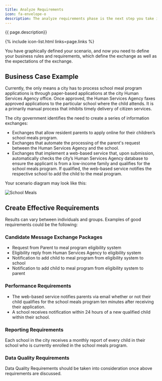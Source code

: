 ```yaml
---
title: Analyze Requirements
icon: fa-envelope-o
description: The analyze requirements phase is the next step you take in IEPD development.  
---
```


{{ page.description}}

{% include icon-list.html links=page.links %}

You have graphically defined your scenario, and now you need to define your business rules and requirements, which define the exchange as well as the expectations of the exchange.

## Business Case Example

Currently, the only means a city has to process school meal program applications is through paper-based applications at the city Human Services Agency office. Once approved, the Human Services Agency faxes approved applications to the particular school where the child attends. It is a primarily manual process that inhibits timely delivery of citizen services.

The city government identifies the need to create a series of information exchanges:

- Exchanges that allow resident parents to apply online for their children’s school meals program.
- Exchanges that automate the processing of the parent's request between the Human Services Agency and the school.
- Exchanges that implement a web-based service that, upon submission, automatically checks the city’s Human Services Agency database to ensure the applicant is from a low-income family and qualifies for the school meals program. If qualified, the web-based service notifies the respective school to add the child to the meal program.

Your scenario diagram may look like this:

![School Meals](assets/businessprocessdiagram03.png "School Meals")

## Create Effective Requirements

Results can vary between individuals and groups. Examples of good requirements could be the following:

### Candidate Message Exchange Packages

- Request from Parent to meal program eligibility system
- Eligibility reply from Human Services Agency to eligibility system
- Notification to add child to meal program from eligibility system to school
- Notification to add child to meal program from eligibility system to parent

### Performance Requirements

- The web-based service notifies parents via email whether or not their child qualifies for the school meals program ten minutes after receiving their application.
- A school receives notification within 24 hours of a new qualified child within their school.

### Reporting Requirements

Each school in the city receives a monthly report of every child in their school who is currently enrolled in the school meals program.

### Data Quality Requirements

Data Quality Requirements should be taken into consideration once above requirements are discussed.
